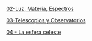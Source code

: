 [02-Luz, Materia, Espectros](https://docs.google.com/presentation/d/1JHRLUJj2m4lg5T91gzqR-mdh7AsBiJO8CKI2eHDHfGg/edit?usp=sharing)

[03-Telescopios y Observatorios](https://docs.google.com/presentation/d/19B4VpMUQG7iGLjO1Ug-lTD5wJoj_P_EP4D3Sv5aO_aE/edit?usp=sharing)

[04 - La esfera celeste](https://docs.google.com/presentation/d/1KYBQXTY6FgER6E65vKsIqvz2XiFN21i5ow1cdBh_eKA/edit?usp=sharing) 
